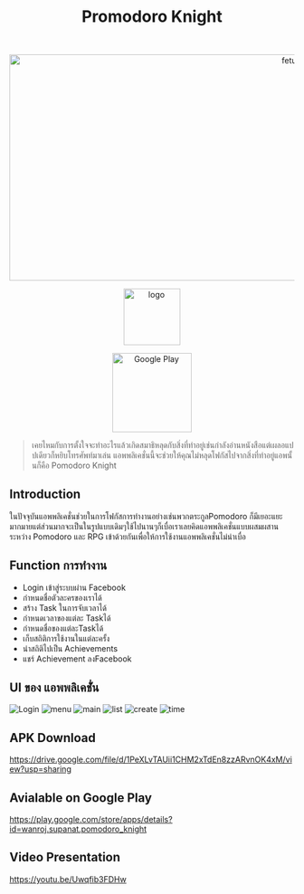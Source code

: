 <h1 align="center"> Promodoro Knight </h1> <br>
<p align="center">
    <a href="https://play.google.com/store/apps/details?id=wanroj.supanat.pomodoro_knight">
    <img src="https://github.com/mildminihi/final_project_android/blob/master/art/featuregp.png" alt="feturephoto" height="400" width="1024">
    </a>
</p>

<p align="center">
    <img alt="logo" title="Google Play" src="https://github.com/mildminihi/final_project_android/blob/master/art/logo_final.png" height="100" width="100">
</p>
<p align="center">
  <a href="https://play.google.com/store/apps/details?id=wanroj.supanat.pomodoro_knight">
    <img alt="Google Play" title="Google Play" src="http://i.imgur.com/mtGRPuM.png" width="140">
  </a>
</p>

> เคยไหมกับการตั้งใจจะทำอะไรแล้วเกิดสมาธิหลุดกับสิ่งที่ทำอยู่เช่นกำลังอ่านหนังสือแต่เผลอแปปเดียวก็หยิบโทรศัพท์มาเล่น
> แอพพลิเคชั่นนี้จะช่วยให้คุณไม่หลุดโฟกัสไปจากสิ่งที่ทำอยู่แอพนั้นก็คือ Pomodoro Knight

## Introduction
   ในปัจจุบันแอพพลิเคชั่นช่วยในการโฟกัสการทำงานอย่างเช่นพวกตระกูลPomodoro ก็มีเยอะแยะมากมายแต่ส่วนมากจะเป็นในรูปแบบเดิมๆใช้ไปนานๆก็เบื่อเราเลยคิดแอพพลิเคชั่นแบบผสมผสานระหว่าง Pomodoro และ RPG เข้าด้วยกันเพื่อให้การใช้งานแอพพลิเคชั่นไม่น่าเบื่อ

## Function การทำงาน
* Login เข้าสู่ระบบผ่าน Facebook
* กำหนดชื่อตัวละครของเราได้
* สร้าง Task ในการจับเวลาได้
* กำหนดเวลาของแต่ละ Taskได้
* กำหนดชื่อของแต่ละTaskได้
* เก็บสถิติการใช้งานในแต่ละครั้ง
* นำสถิติไปเป็น Achievements
* แชร์ Achievement ลงFacebook

## UI ของ แอพพลิเคชั่่น
![Login](https://github.com/mildminihi/final_project_android/blob/master/art/login.PNG)
![menu](https://github.com/mildminihi/final_project_android/blob/master/art/menu.PNG)
![main](https://github.com/mildminihi/final_project_android/blob/master/art/main.PNG)
![list](https://github.com/mildminihi/final_project_android/blob/master/art/listfirst.PNG)
![create](https://github.com/mildminihi/final_project_android/blob/master/art/create.PNG)
![time](https://github.com/mildminihi/final_project_android/blob/master/art/timerhave.PNG)

## APK Download
https://drive.google.com/file/d/1PeXLvTAUii1CHM2xTdEn8zzARvnOK4xM/view?usp=sharing

## Avialable on Google Play
https://play.google.com/store/apps/details?id=wanroj.supanat.pomodoro_knight

## Video Presentation
https://youtu.be/Uwqfib3FDHw
